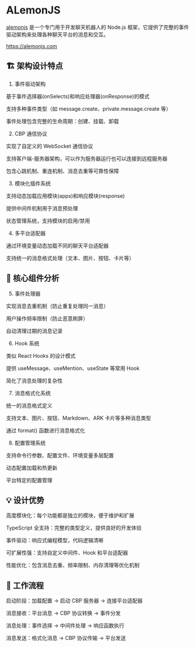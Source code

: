 # ALemonJS

[alemonjs](https://alemonjs.com) 是一个专门用于开发聊天机器人的 Node.js 框架，它提供了完整的事件驱动架构来处理各种聊天平台的消息和交互。

https://alemonjs.com

## 🏗️ 架构设计特点

1. 事件驱动架构

基于事件选择器(onSelects)和响应处理器(onResponse)的模式

支持多种事件类型（如 message.create、private.message.create 等）

事件处理包含完整的生命周期：创建、挂载、卸载

2. CBP 通信协议

实现了自定义的 WebSocket 通信协议

支持客户端-服务器架构，可以作为服务器运行也可以连接到远程服务器

包含心跳机制、重连机制、消息去重等可靠性保障

3. 模块化插件系统

支持动态加载应用模块(apps)和响应模块(response)

提供中间件机制用于消息预处理

状态管理系统，支持模块的启用/禁用

4. 多平台适配器

通过环境变量动态加载不同的聊天平台适配器

支持统一的消息格式处理（文本、图片、按钮、卡片等）

## 🔧 核心组件分析

5. 事件处理器

实现消息去重机制（防止重复处理同一消息）

用户操作频率限制（防止恶意刷屏）

自动清理过期的消息记录

6. Hook 系统

类似 React Hooks 的设计模式

提供 useMessage、useMention、useState 等常用 Hook

简化了消息处理的复杂性

7.  消息格式化系统

统一的消息格式定义

支持文本、图片、按钮、Markdown、ARK 卡片等多种消息类型

通过 format() 函数进行消息格式化

8. 配置管理系统

支持命令行参数、配置文件、环境变量多层配置

动态配置加载和热更新

平台特定的配置管理

## 💡 设计优势

高度模块化：每个功能都是独立的模块，便于维护和扩展

TypeScript 全支持：完整的类型定义，提供良好的开发体验

事件驱动：响应式编程模型，代码逻辑清晰

可扩展性强：支持自定义中间件、Hook 和平台适配器

性能优化：包含消息去重、频率限制、内存清理等优化机制

## 🔄 工作流程

启动阶段：加载配置 → 启动 CBP 服务器 → 连接平台适配器

消息接收：平台消息 → CBP 协议转换 → 事件分发

消息处理：事件选择 → 中间件处理 → 响应函数执行

消息发送：格式化消息 → CBP 协议传输 → 平台发送
